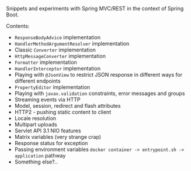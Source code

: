 Snippets and experiments with Spring MVC/REST in the context of Spring Boot.

Contents:
* `ResponseBodyAdvice` implementation
* `HandlerMethodArgumentResolver` implementation
* Classic `Converter` implementation
* `HttpMessageConverter` implementation
* `Formatter` implementation
* `HandlerInterceptor` implementation
* Playing with `@JsonView` to restrict JSON response in different ways for different endpoints
* `PropertyEditor` implementation
* Playing with `javax.validation` constraints, error messages and groups
* Streaming events via HTTP
* Model, session, redirect and flash attributes
* HTTP2 - pushing static content to client
* Locale resolution
* Multipart uploads
* Servlet API 3.1 NIO features
* Matrix variables (very strange crap)
* Response status for exception
* Passing environment variables `docker container -> entrypoint.sh -> application` pathway
* Something else?..